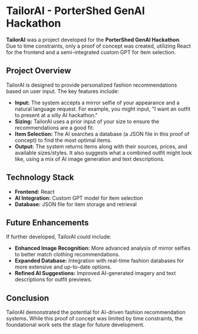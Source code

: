 # TailorAI - PorterShed GenAI Hackathon

**TailorAI** was a project developed for the **PorterShed GenAI Hackathon**. Due to time constraints, only a proof of concept was created, utilizing React for the frontend and a semi-integrated custom GPT for item selection.

## Project Overview

TailorAI is designed to provide personalized fashion recommendations based on user input. The key features include:

- **Input:** The system accepts a mirror selfie of your appearance and a natural language request. For example, you might input, "I want an outfit to present at a silly AI hackathon."
- **Sizing:** TailorAI uses a prior input of your size to ensure the recommendations are a good fit.
- **Item Selection:** The AI searches a database (a JSON file in this proof of concept) to find the most optimal items. 
- **Output:** The system returns items along with their sources, prices, and available sizes/styles. It also suggests what a combined outfit might look like, using a mix of AI image generation and text descriptions.

## Technology Stack

- **Frontend:** React
- **AI Integration:** Custom GPT model for item selection
- **Database:** JSON file for item storage and retrieval

## Future Enhancements

If further developed, TailorAI could include:

- **Enhanced Image Recognition:** More advanced analysis of mirror selfies to better match clothing recommendations.
- **Expanded Database:** Integration with real-time fashion databases for more extensive and up-to-date options.
- **Refined AI Suggestions:** Improved AI-generated imagery and text descriptions for outfit previews.

## Conclusion

TailorAI demonstrated the potential for AI-driven fashion recommendation systems. While this proof of concept was limited by time constraints, the foundational work sets the stage for future development.